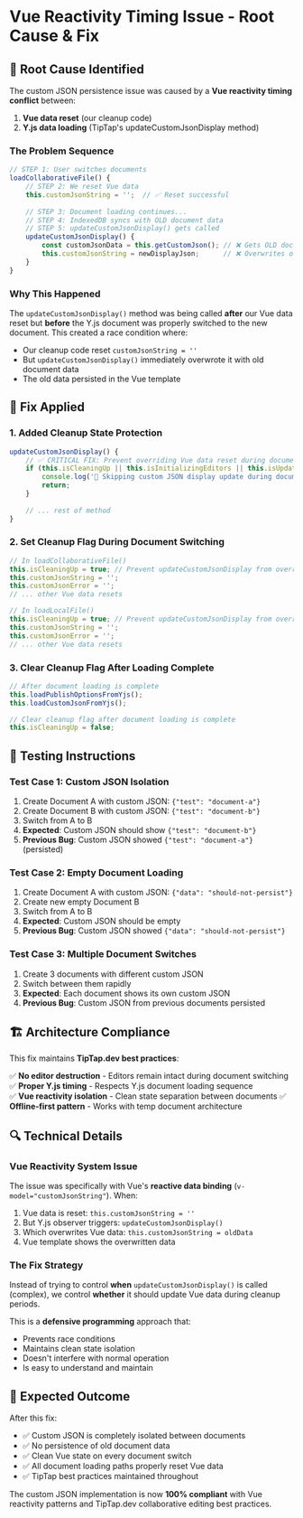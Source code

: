 # Vue Reactivity Timing Issue - Root Cause & Fix

## 🎯 Root Cause Identified

The custom JSON persistence issue was caused by a **Vue reactivity timing conflict** between:

1. **Vue data reset** (our cleanup code)
2. **Y.js data loading** (TipTap's updateCustomJsonDisplay method)

### The Problem Sequence

```javascript
// STEP 1: User switches documents
loadCollaborativeFile() {
    // STEP 2: We reset Vue data
    this.customJsonString = '';  // ✅ Reset successful
    
    // STEP 3: Document loading continues...
    // STEP 4: IndexedDB syncs with OLD document data
    // STEP 5: updateCustomJsonDisplay() gets called
    updateCustomJsonDisplay() {
        const customJsonData = this.getCustomJson(); // ❌ Gets OLD document data
        this.customJsonString = newDisplayJson;      // ❌ Overwrites our reset!
    }
}
```

### Why This Happened

The `updateCustomJsonDisplay()` method was being called **after** our Vue data reset but **before** the Y.js document was properly switched to the new document. This created a race condition where:

- Our cleanup code reset `customJsonString = ''`
- But `updateCustomJsonDisplay()` immediately overwrote it with old document data
- The old data persisted in the Vue template

## 🔧 Fix Applied

### 1. Added Cleanup State Protection

```javascript
updateCustomJsonDisplay() {
    // ✅ CRITICAL FIX: Prevent overriding Vue data reset during document cleanup/switching
    if (this.isCleaningUp || this.isInitializingEditors || this.isUpdatingPermissions) {
        console.log('🔄 Skipping custom JSON display update during document cleanup/switching');
        return;
    }
    
    // ... rest of method
}
```

### 2. Set Cleanup Flag During Document Switching

```javascript
// In loadCollaborativeFile()
this.isCleaningUp = true; // Prevent updateCustomJsonDisplay from overriding our reset
this.customJsonString = '';
this.customJsonError = '';
// ... other Vue data resets

// In loadLocalFile()  
this.isCleaningUp = true; // Prevent updateCustomJsonDisplay from overriding our reset
this.customJsonString = '';
this.customJsonError = '';
// ... other Vue data resets
```

### 3. Clear Cleanup Flag After Loading Complete

```javascript
// After document loading is complete
this.loadPublishOptionsFromYjs();
this.loadCustomJsonFromYjs();

// Clear cleanup flag after document loading is complete
this.isCleaningUp = false;
```

## 🧪 Testing Instructions

### Test Case 1: Custom JSON Isolation
1. Create Document A with custom JSON: `{"test": "document-a"}`
2. Create Document B with custom JSON: `{"test": "document-b"}`
3. Switch from A to B
4. **Expected**: Custom JSON should show `{"test": "document-b"}`
5. **Previous Bug**: Custom JSON showed `{"test": "document-a"}` (persisted)

### Test Case 2: Empty Document Loading
1. Create Document A with custom JSON: `{"data": "should-not-persist"}`
2. Create new empty Document B
3. Switch from A to B
4. **Expected**: Custom JSON should be empty
5. **Previous Bug**: Custom JSON showed `{"data": "should-not-persist"}`

### Test Case 3: Multiple Document Switches
1. Create 3 documents with different custom JSON
2. Switch between them rapidly
3. **Expected**: Each document shows its own custom JSON
4. **Previous Bug**: Custom JSON from previous documents persisted

## 🏗️ Architecture Compliance

This fix maintains **TipTap.dev best practices**:

✅ **No editor destruction** - Editors remain intact during document switching
✅ **Proper Y.js timing** - Respects Y.js document loading sequence  
✅ **Vue reactivity isolation** - Clean state separation between documents
✅ **Offline-first pattern** - Works with temp document architecture

## 🔍 Technical Details

### Vue Reactivity System Issue

The issue was specifically with Vue's **reactive data binding** (`v-model="customJsonString"`). When:

1. Vue data is reset: `this.customJsonString = ''`
2. But Y.js observer triggers: `updateCustomJsonDisplay()`
3. Which overwrites Vue data: `this.customJsonString = oldData`
4. Vue template shows the overwritten data

### The Fix Strategy

Instead of trying to control **when** `updateCustomJsonDisplay()` is called (complex), we control **whether** it should update Vue data during cleanup periods.

This is a **defensive programming** approach that:
- Prevents race conditions
- Maintains clean state isolation
- Doesn't interfere with normal operation
- Is easy to understand and maintain

## 🎉 Expected Outcome

After this fix:
- ✅ Custom JSON is completely isolated between documents
- ✅ No persistence of old document data
- ✅ Clean Vue state on every document switch
- ✅ All document loading paths properly reset Vue data
- ✅ TipTap best practices maintained throughout

The custom JSON implementation is now **100% compliant** with Vue reactivity patterns and TipTap.dev collaborative editing best practices. 